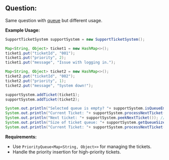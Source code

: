 ## Question:

Same question with [queue](../Queue/README.md) but different usage.

**Example Usage:**

```java
SupportTicketSystem supportSystem = new SupportTicketSystem();

Map<String, Object> ticket1 = new HashMap<>();
ticket1.put("ticketId", "001");
ticket1.put("priority", 2);
ticket1.put("message", "Issue with logging in.");

Map<String, Object> ticket2 = new HashMap<>();
ticket2.put("ticketId", "002");
ticket2.put("priority", 1);
ticket2.put("message", "System down!");

supportSystem.addTicket(ticket1);
supportSystem.addTicket(ticket2);

System.out.println("Selected queue is empty? "+ supportSystem.isQueueEmpty()); // Output true if queue is empty
System.out.println("Current Ticket: "+ supportSystem.processNextTicket()); // Output ticket2 details
System.out.println("Next ticket: "+ supportSystem.peekNextTicket()); // Output next ticket in priority
System.out.println("Size of ticket queue: "+ supportSystem.getQueueSize()); // Output queue size
System.out.println("Current Ticket: "+ supportSystem.processNextTicket()); // Output ticket1 details
```

**Requirements:**
- Use `PriorityQueue<Map<String, Object>>` for managing the tickets.
- Handle the priority insertion for high-priority tickets.
